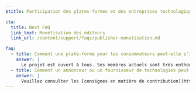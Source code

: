 ```yaml
---
$title: Participation des plates-formes et des entreprises technologiques

cta:
  title: Next FAQ
  link_text: Monétisation des éditeurs
  link_url: /content/support/faqs/publisher-monetization.md

faq:
  - title: Comment une plate-forme pour les consommateurs peut-elle s'impliquer dans le projet AMP ?
    answer: |
      Le projet est ouvert à tous. Ses membres actuels sont très enthousiastes à l'idée de collaborer sur cette initiative avec les plates-formes pour les consommateurs. Google ouvre gratuitement son cache à toute personne, y compris les plates-formes pour les consommateurs qui souhaiteraient afficher du contenu AMP dans leur environnement. Vous pouvez nous contacter via [GitHub](https://github.com/ampproject/amphtml/issues/new). Nous répondrons à vos questions le plus rapidement possible.
  - title: Comment un annonceur ou un fournisseur de technologies peut-il participer au projet AMP ?
    answer: |
      Veuillez consulter les [consignes en matière de contribution](https://github.com/ampproject/amphtml/tree/master/3p#ads) et nous contacter via [GitHub](https://github.com/ampproject/amphtml/issues/new).
---
```

